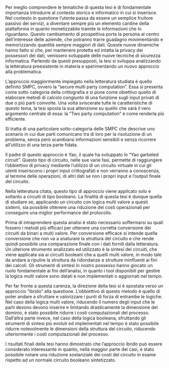 Per meglio comprendere le tematiche di questa tesi è di fondamentale importanza introdurre al contesto storico e informatico in cui si inserisce. Nel contesto in questione l’utente passa da essere un semplice fruitore passivo dei servizi, a diventare sempre più un elemento cardine della piattaforma in quanto monetizzabile tramite le informazioni che lo riguardano. Questo cambiamento di prospettiva porta la persona al centro dell’interesse delle aziende, che potranno trarre guadagno movimentando e memorizzando quantità sempre maggiori di dati. Queste nuove dinamiche hanno fatto si che, per mantenere protetta ed intatta la privacy dei possessori dei dati, venissero sviluppate delle nuove tecniche di sicurezza informatica. Partendo da questi presupposti, la tesi si sviluppa analizzando la letteratura preesistente in materia e sperimentando un nuovo approccio alla problematica.

L’approccio maggiormente impiegato nella letteratura studiata è quello definito SMPC, ovvero la “secure multi party computation”. Essa si presenta come sotto categoria della crittografia e si pone come obiettivo quello di elaborare metodi di calcolo congiunto di una funzione sugli input privati di due o più parti coinvolte. Una volta sviscerate tutte le caratteristiche di questo tema, la tesi sposta la sua attenzione su quello che sarà il vero argomento centrale di essa: la “Two party computation” e come renderla più efficiente.

Si tratta di una particolare sotto-categoria delle SMPC che descrive uno scenario in cui due parti comunicano tra di loro per la risoluzione di un problema, senza però scambiarsi informazioni sensibili e senza ricorrere all’utilizzo di una terza parte fidata.

Il padre di questo approccio è Yao, il quale ha sviluppato lo “Yao garbeled circuit”. Questo tipo di circuito, nelle sue varie fasi, permette di raggiungere l’obbiettivo di privacy mediante l’utilizzo di un circuito virtuale in cui gli utenti inseriscono i propri input crittografati e non verranno a conoscenza, al termine delle operazioni, di altri dati se non i propri input e l’output finale del circuito.

Nella letteratura citata, questo tipo di approccio viene applicato solo e soltanto a circuiti di tipo booleano. La finalità di questa tesi è dunque quella di studiare se, applicando un circuito con logica multi valore a questi sistemi, sia possibile ottenere una riduzione dei costi operazionali per conseguire una miglior performance del protocollo.

Prima di intraprendere questa analisi è stato necessario soffermarsi su quali fossero i metodi più efficaci per ottenere una corretta conversione dei circuiti da binari a multi valore. Per conversione efficace si intende quella conversione che non va a snaturare la struttura del circuito e che rende quindi possibile una comparazione finale con i dati forniti dalla letteratura. Un ulteriore strumento analizzato ed utilizzato è la sintesi dei circuiti, che viene applicata sia ai circuiti booleani che a quelli multi valore, in modo tale da andare a ripulire la struttura da ridondanze e strutture ininfluenti ai fini dei calcoli. Gli strumenti di sintesi in nostro possesso hanno giocato un ruolo fondamentale ai fini dell’analisi, in quanto i tool disponibili per gestire la logica multi valore sono datati e non implementati o aggiornati nel tempo.

Per far fronte a questa carenza, la direzione della tesi si è spostata verso un approccio “ibrido” alla questione. L’obbiettivo di questo metodo è quello di poter andare a sfruttare e valorizzare i punti di forza di entrambe le logiche. Nel caso della logica multi valore, riducendo il numero degli input che le parti devono devono inserire e limitando drasticamente la dimensione del dominio, è stato possibile ridurre i costi computazionali del processo. Dall’altra parte invece, nel caso della logica booleana, sfruttando gli strumenti di sintesi più evoluti ed implementati nel tempo è stato possibile ridurre notevolmente le dimensioni della struttura del circuito, riducendo ulteriormente i costi computazionali del processo.

I risultati finali della tesi hanno dimostrato che l’approccio ibrido può essere considerato interessante in quanto, nella maggior parte dei casi, è stato possibile notare una riduzione sostanziale dei costi del circuito in esame rispetto ad un normale circuito booleano sintetizzato.